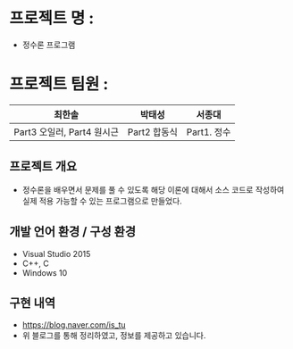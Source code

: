 # 프로젝트 명 : 
- 정수론 프로그램

# 프로젝트 팀원 :
|최한솔|박태성|서종대|
|:---:|:---:|:---:|
|Part3 오일러, Part4 원시근|Part2 합동식|Part1. 정수|

## 프로젝트 개요
- 정수론을 배우면서 문제를 풀 수 있도록 해당 이론에 대해서 소스 코드로 작성하여 실제 적용 가능할 수 있는 프로그램으로 만들었다.

## 개발 언어 환경 / 구성 환경
- Visual Studio 2015
- C++, C
- Windows 10

## 구현 내역
- https://blog.naver.com/is_tu
- 위 블로그를 통해 정리하였고, 정보를 제공하고 있습니다.
